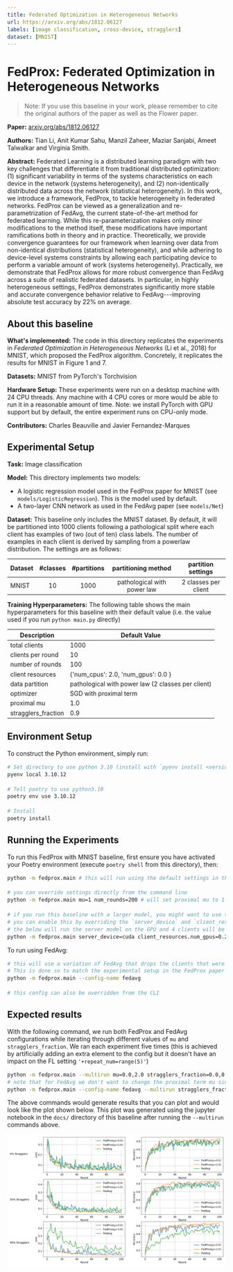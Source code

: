 ```yaml
---
title: Federated Optimization in Heterogeneous Networks
url: https://arxiv.org/abs/1812.06127
labels: [image classification, cross-device, stragglers]
dataset: [MNIST]
---
```


# FedProx: Federated Optimization in Heterogeneous Networks

> Note: If you use this baseline in your work, please remember to cite the original authors of the paper as well as the Flower paper.

**Paper:** [arxiv.org/abs/1812.06127](https://arxiv.org/abs/1812.06127)

**Authors:** Tian Li, Anit Kumar Sahu, Manzil Zaheer, Maziar Sanjabi, Ameet Talwalkar and Virginia Smith.

**Abstract:** Federated Learning is a distributed learning paradigm with two key challenges that differentiate it from traditional distributed optimization: (1) significant variability in terms of the systems characteristics on each device in the network (systems heterogeneity), and (2) non-identically distributed data across the network (statistical heterogeneity). In this work, we introduce a framework, FedProx, to tackle heterogeneity in federated networks. FedProx can be viewed as a generalization and re-parametrization of FedAvg, the current state-of-the-art method for federated learning. While this re-parameterization makes only minor modifications to the method itself, these modifications have important ramifications both in theory and in practice. Theoretically, we provide convergence guarantees for our framework when learning over data from non-identical distributions (statistical heterogeneity), and while adhering to device-level systems constraints by allowing each participating device to perform a variable amount of work (systems heterogeneity). Practically, we demonstrate that FedProx allows for more robust convergence than FedAvg across a suite of realistic federated datasets. In particular, in highly heterogeneous settings, FedProx demonstrates significantly more stable and accurate convergence behavior relative to FedAvg---improving absolute test accuracy by 22% on average.


## About this baseline
**What's implemented:** The code in this directory replicates the experiments in *Federated Optimization in Heterogeneous Networks* (Li et al., 2018) for MNIST, which proposed the FedProx algorithm. Concretely, it replicates the results for MNIST in Figure 1 and 7.

**Datasets:** MNIST from PyTorch's Torchvision

**Hardware Setup:** These experiments were run on a desktop machine with 24 CPU threads. Any machine with 4 CPU cores or more would be able to run it in a reasonable amount of time. Note: we install PyTorch with GPU support but by default, the entire experiment runs on CPU-only mode.

**Contributors:** Charles Beauville and Javier Fernandez-Marques


## Experimental Setup

**Task:** Image classification

**Model:** This directory implements two models:
* A logistic regression model used in the FedProx paper for MNIST (see `models/LogisticRegression`). This is the model used by default.
* A two-layer CNN network as used in the FedAvg paper (see `models/Net`)

**Dataset:** This baseline only includes the MNIST dataset. By default, it will be partitioned into 1000 clients following a pathological split where each client has examples of two (out of ten) class labels. The number of examples in each client is derived by sampling from a powerlaw distribution. The settings are as follows:

| Dataset | #classes | #partitions | partitioning method | partition settings |
| :------ | :---: | :---: | :---: | :---: |
| MNIST | 10 | 1000 | pathological with power law | 2 classes per client |

**Training Hyperparameters:**
The following table shows the main hyperparameters for this baseline with their default value (i.e. the value used if you run `python main.py` directly)

| Description | Default Value |
| ----------- | ----- |
| total clients | 1000 |
| clients per round | 10 |
| number of rounds | 100 |
| client resources | {'num_cpus': 2.0, 'num_gpus': 0.0 }|
| data partition | pathological with power law (2 classes per client) |
| optimizer | SGD with proximal term |
| proximal mu | 1.0 |
| stragglers_fraction | 0.9 |

## Environment Setup

To construct the Python environment, simply run:

```bash
# Set directory to use python 3.10 (install with `pyenv install <version>` if you don't have it)
pyenv local 3.10.12

# Tell poetry to use python3.10
poetry env use 3.10.12

# Install
poetry install
```

## Running the Experiments

To run this FedProx with MNIST baseline, first ensure you have activated your Poetry environment (execute `poetry shell` from this directory), then:

```bash
python -m fedprox.main # this will run using the default settings in the `conf/config.yaml`

# you can override settings directly from the command line
python -m fedprox.main mu=1 num_rounds=200 # will set proximal mu to 1 and the number of rounds to 200

# if you run this baseline with a larger model, you might want to use the GPU (not used by default).
# you can enable this by overriding the `server_device` and `client_resources` config. For example
# the below will run the server model on the GPU and 4 clients will be allowed to run concurrently on a GPU (assuming you also meet the CPU criteria for clients)
python -m fedprox.main server_device=cuda client_resources.num_gpus=0.25
```

To run using FedAvg:
```bash
# this will use a variation of FedAvg that drops the clients that were flagged as stragglers
# This is done so to match the experimental setup in the FedProx paper
python -m fedprox.main --config-name fedavg

# this config can also be overridden from the CLI
```

## Expected results

With the following command, we run both FedProx and FedAvg configurations while iterating through different values of `mu` and `stragglers_fraction`. We ran each experiment five times (this is achieved by artificially adding an extra element to the config but it doesn't have an impact on the FL setting `'+repeat_num=range(5)'`)

```bash
python -m fedprox.main --multirun mu=0.0,2.0 stragglers_fraction=0.0,0.5,0.9 '+repeat_num=range(5)'
# note that for FedAvg we don't want to change the proximal term mu since it should be kept at 0.0
python -m fedprox.main --config-name fedavg --multirun stragglers_fraction=0.0,0.5,0.9 '+repeat_num=range(5)'
```

The above commands would generate results that you can plot and would look like the plot shown below. This plot was generated using the jupyter notebook in the `docs/` directory of this baseline after running the `--multirun` commands above.

![](_static/FedProx_mnist.png)